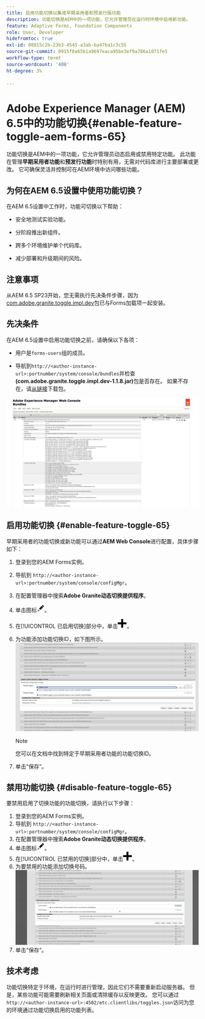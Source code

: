 ```yaml
---
title: 启用功能切换以集成早期采用者和预发行版功能
description: 功能切换是AEM中的一项功能，它允许管理员在运行时环境中启用新功能。
feature: Adaptive Forms, Foundation Components
role: User, Developer
hidefromtoc: true
exl-id: 08815c2b-23b3-4545-a3ab-ba47ba1c3c55
source-git-commit: 0915f8a65b1a9697eaca95be3ef9a786a1071fe5
workflow-type: tm+mt
source-wordcount: '408'
ht-degree: 3%

---
```


# Adobe Experience Manager (AEM) 6.5中的功能切换{#enable-feature-toggle-aem-forms-65}

功能切换是AEM中的一项功能，它允许管理员动态启用或禁用特定功能。 此功能在管理&#x200B;**早期采用者功能**&#x200B;和&#x200B;**预发行功能**&#x200B;时特别有用，无需对代码库进行主要部署或更改。 它可确保灵活并控制可在AEM环境中访问哪些功能。

## 为何在AEM 6.5设置中使用功能切换？

在AEM 6.5设置中工作时，功能可切换以下帮助：

* 安全地测试实验功能。

* 分阶段推出新组件。

* 跨多个环境维护单个代码库。

* 减少部署和升级期间的风险。

## 注意事项

从AEM 6.5 SP23开始，您无需执行先决条件步骤，因为[com.adobe.granite.toggle.impl.dev](http://com.adobe.granite.toggle.impl.dev/)包已与Forms加载项一起安装。

## 先决条件

在AEM 6.5设置中启用功能切换之前，请确保以下各项：

* 用户是`forms-users`组的成员。

* 导航到`http://<author-instance-url>:portnumber/system/console/bundles`并检查&#x200B;**(com.adobe.granite.toggle.impl.dev-1.1.8.jar)**&#x200B;包是否存在。 如果不存在，请[从链接](https://experience.adobe.com/#/downloads/content/software-distribution/en/aem.html?package=%2Fcontent%2Fsoftware-distribution%2Fen%2Fdetails.html%2Fcontent%2Fdam%2Faem%2Fpublic%2Fadobe%2Fpackages%2Fcq650%2Fhotfix%2Fcom.adobe.granite.toggle.impl.dev-1.1.8.jar)下载包。

![功能切换](/help/forms/using/assets/feature-toggle-1.1.8.png)

## 启用功能切换 {#enable-feature-toggle-65}

早期采用者的功能切换或新功能可以通过&#x200B;**AEM Web Console**&#x200B;进行配置，具体步骤如下：

1. 登录到您的AEM Forms实例。
2. 导航到 `http://<author-instance-url>:portnumber/system/console/configMgr`。
3. 在配置管理器中搜索&#x200B;**Adobe Granite动态切换提供程序**。
4. 单击图标![铅笔图标](assets/illustratorcc_penciltool_cur_edit_2_17.png)。
5. 在[!UICONTROL 已启用切换]部分中，单击![铅笔图标](assets/aem6forms_add.png)。
6. 为功能添加功能切换ID，如下图所示。
   ![添加切换开关](assets/add_toggle_number_forms.png)

   >[!NOTE]
   >
   >您可以在文档中找到特定于早期采用者功能的功能切换ID。

7. 单击“保存”。

## 禁用功能切换 {#disable-feature-toggle-65}

要禁用启用了切换功能的功能切换，请执行以下步骤：

1. 登录到您的AEM Forms实例。
2. 导航到 `http://<author-instance-url>:portnumber/system/console/configMgr`。
3. 在配置管理器中搜索&#x200B;**Adobe Granite动态切换提供程序**。
4. 单击图标![铅笔图标](assets/illustratorcc_penciltool_cur_edit_2_17.png)。
5. 在[!UICONTROL 已禁用的切换]部分中，单击![铅笔图标](assets/aem6forms_add.png)。
6. 为要禁用的功能添加切换号码。
   ![删除切换](assets/remove_toggle_feature_forms.png)
7. 单击“保存”。

## 技术考虑

功能切换特定于环境，在运行时进行管理，因此它们不需要重新启动服务器。 但是，某些功能可能需要刷新相关页面或清除缓存以反映更改。
您可以通过`http://<author-instance-url>:4502/etc.clientlibs/toggles.json`访问为您的环境通过功能切换启用的功能列表。
